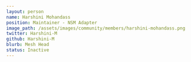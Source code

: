```yaml
---
layout: person
name: Harshini Mohandass
position: Maintainer - NSM Adapter
image_path: /assets/images/community/members/harshini-mohandass.png
twitter: Harshini-M
github: Harshini-M
blurb: Mesh Head
status: Inactive
---
```

